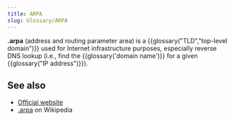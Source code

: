 ```yaml
---
title: ARPA
slug: Glossary/ARPA
---
```


**.arpa** (address and routing parameter area) is a {{glossary("TLD","top-level domain")}} used for Internet infrastructure purposes, especially reverse DNS lookup (i.e., find the {{glossary('domain name')}} for a given {{glossary("IP address")}}).

## See also

- [Official website](https://www.iana.org/domains/arpa)
- [.arpa](https://en.wikipedia.org/wiki/.arpa) on Wikipedia
